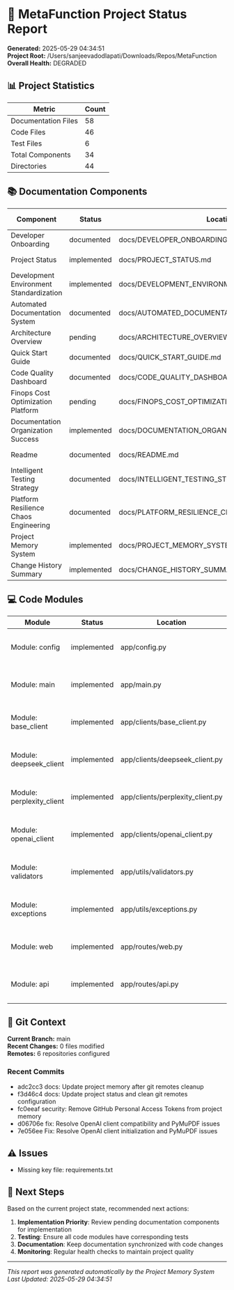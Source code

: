 # 🧬 MetaFunction Project Status Report

**Generated:** 2025-05-29 04:34:51  
**Project Root:** /Users/sanjeevadodlapati/Downloads/Repos/MetaFunction  
**Overall Health:** DEGRADED

## 📊 Project Statistics

| Metric | Count |
|--------|-------|
| Documentation Files | 58 |
| Code Files | 46 |
| Test Files | 6 |
| Total Components | 34 |
| Directories | 44 |

## 📚 Documentation Components

| Component | Status | Location | Last Modified |
|-----------|--------|----------|---------------|
| Developer Onboarding | documented | docs/DEVELOPER_ONBOARDING.md | 2025-05-29 |
| Project Status | implemented | docs/PROJECT_STATUS.md | 2025-05-29 |
| Development Environment Standardization | implemented | docs/DEVELOPMENT_ENVIRONMENT_STANDARDIZATION.md | 2025-05-29 |
| Automated Documentation System | documented | docs/AUTOMATED_DOCUMENTATION_SYSTEM.md | 2025-05-29 |
| Architecture Overview | pending | docs/ARCHITECTURE_OVERVIEW.md | 2025-05-29 |
| Quick Start Guide | documented | docs/QUICK_START_GUIDE.md | 2025-05-29 |
| Code Quality Dashboard | documented | docs/CODE_QUALITY_DASHBOARD.md | 2025-05-29 |
| Finops Cost Optimization Platform | pending | docs/FINOPS_COST_OPTIMIZATION_PLATFORM.md | 2025-05-29 |
| Documentation Organization Success | implemented | docs/DOCUMENTATION_ORGANIZATION_SUCCESS.md | 2025-05-29 |
| Readme | documented | docs/README.md | 2025-05-29 |
| Intelligent Testing Strategy | documented | docs/INTELLIGENT_TESTING_STRATEGY.md | 2025-05-29 |
| Platform Resilience Chaos Engineering | documented | docs/PLATFORM_RESILIENCE_CHAOS_ENGINEERING.md | 2025-05-29 |
| Project Memory System | implemented | docs/PROJECT_MEMORY_SYSTEM.md | 2025-05-29 |
| Change History Summary | implemented | docs/CHANGE_HISTORY_SUMMARY.md | 2025-05-29 |

## 💻 Code Modules

| Module | Status | Location | Features |
|--------|--------|----------|----------|
| Module: config | implemented | app/config.py | 4 classes, 3 functions |
| Module: main | implemented | app/main.py | 0 classes, 2 functions |
| Module: base_client | implemented | app/clients/base_client.py | 1 classes, 3 functions |
| Module: deepseek_client | implemented | app/clients/deepseek_client.py | 1 classes, 2 functions |
| Module: perplexity_client | implemented | app/clients/perplexity_client.py | 1 classes, 2 functions |
| Module: openai_client | implemented | app/clients/openai_client.py | 1 classes, 2 functions |
| Module: validators | implemented | app/utils/validators.py | 0 classes, 6 functions |
| Module: exceptions | implemented | app/utils/exceptions.py | 6 classes, 11 functions |
| Module: web | implemented | app/routes/web.py | 0 classes, 9 functions |
| Module: api | implemented | app/routes/api.py | 0 classes, 8 functions |

## 🔄 Git Context

**Current Branch:** main  
**Recent Changes:** 0 files modified  
**Remotes:** 6 repositories configured

### Recent Commits
- adc2cc3 docs: Update project memory after git remotes cleanup
- f3d46c4 docs: Update project status and clean git remotes configuration
- fc0eeaf security: Remove GitHub Personal Access Tokens from project memory
- d06706e fix: Resolve OpenAI client compatibility and PyMuPDF issues
- 7e056ee Fix: Resolve OpenAI client initialization and PyMuPDF issues

## ⚠️ Issues
- Missing key file: requirements.txt

## 🎯 Next Steps

Based on the current project state, recommended next actions:

1. **Implementation Priority**: Review pending documentation components for implementation
2. **Testing**: Ensure all code modules have corresponding tests
3. **Documentation**: Keep documentation synchronized with code changes
4. **Monitoring**: Regular health checks to maintain project quality

---
*This report was generated automatically by the Project Memory System*
*Last Updated: 2025-05-29 04:34:51*
